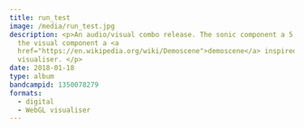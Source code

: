 ```yaml
---
title: run_test
image: /media/run_test.jpg
description: <p>An audio/visual combo release. The sonic component a 5 part EP,
  the visual component a <a
  href="https://en.wikipedia.org/wiki/Demoscene">demoscene</a> inspired WebGL
  visualiser. </p>
date: 2018-01-18
type: album
bandcampid: 1350078279
formats:
  - digital
  - WebGL visualiser
---
```

